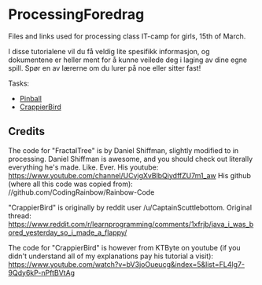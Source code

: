 # ProcessingForedrag
Files and links used for processing class IT-camp for girls, 15th of March.


I disse tutorialene vil du få veldig lite spesifikk informasjon, og dokumentene er heller ment for å kunne veilede deg i laging av dine egne spill. Spør en av lærerne om du lurer på noe eller sitter fast!


Tasks:

* [Pinball](/Oppgaveideer/Pinball.md)
* [CrappierBird](/Oppgaveideer/CrappierBird.md) 











## Credits
The code for "FractalTree" is by Daniel Shiffman, slightly modified to in processing.
Daniel Shiffman is awesome, and you should check out literally everything he's made. Like. Ever. 
His youtube: https://www.youtube.com/channel/UCvjgXvBlbQiydffZU7m1_aw
His github (where all this code was copied from): //github.com/CodingRainbow/Rainbow-Code 

"CrappierBird" is originally by reddit user /u/CaptainScuttlebottom. 
Original thread: https://www.reddit.com/r/learnprogramming/comments/1xfrjb/java_i_was_bored_yesterday_so_i_made_a_flappy/

The code for "CrappierBird" is however from KTByte on youtube (if you didn't understand all of my explanations pay his tutorial a visit):
https://www.youtube.com/watch?v=bV3joOueucg&index=5&list=FL4lg7-9Qdy6kP-nPftBVtAg
